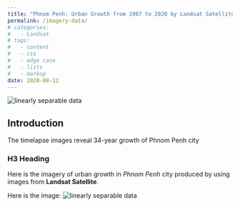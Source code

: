 ```yaml
---
title: "Phnom Penh: Urban Growth from 1987 to 2020 by Landsat Satellite Imagery"
permalink: /imagery-data/
# categories:
#   - Landsat
# tags:
#   - content
#   - css
#   - edge case
#   - lists
#   - markup
date: 2020-08-12
---
```

<img src="{{ site.url }}{{ site.baseurl }}/images/pp-growth/pp-collage.jpg" alt="linearly separable data">

## Introduction

The timelapse images reveal 34-year growth of Phnom Penh city

### H3 Heading

Here is the imagery of urban growth in *Phnom Penh* city produced by using images from **Landsat Satellite**.

Here is the image:
<img src="{{ site.url }}{{ site.baseurl }}/images/pp-growth/pp-growth.gif" alt="linearly separable data">